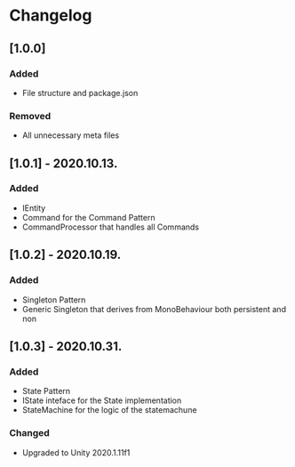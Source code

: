 # Changelog

## [1.0.0]
### Added
- File structure and package.json

### Removed
- All unnecessary meta files

## [1.0.1] - 2020.10.13.
### Added
- IEntity 
- Command for the Command Pattern
- CommandProcessor that handles all Commands


## [1.0.2] - 2020.10.19.
### Added
- Singleton Pattern
- Generic Singleton that derives from MonoBehaviour both persistent and non

## [1.0.3] - 2020.10.31.
### Added
- State Pattern
- IState inteface for the State implementation
- StateMachine for the logic of the statemachune
### Changed
- Upgraded to Unity 2020.1.11f1
